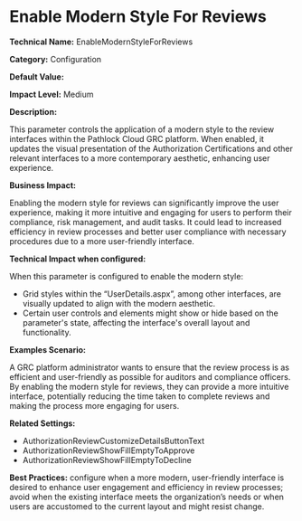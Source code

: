 # Enable Modern Style For Reviews

**Technical Name:** EnableModernStyleForReviews

**Category:** Configuration

**Default Value:** <Not specified in provided code references>

**Impact Level:** Medium

**Description:**

This parameter controls the application of a modern style to the review interfaces within the Pathlock Cloud GRC platform. When enabled, it updates the visual presentation of the Authorization Certifications and other relevant interfaces to a more contemporary aesthetic, enhancing user experience.

**Business Impact:**

Enabling the modern style for reviews can significantly improve the user experience, making it more intuitive and engaging for users to perform their compliance, risk management, and audit tasks. It could lead to increased efficiency in review processes and better user compliance with necessary procedures due to a more user-friendly interface.

**Technical Impact when configured:**

When this parameter is configured to enable the modern style:
- Grid styles within the “UserDetails.aspx”, among other interfaces, are visually updated to align with the modern aesthetic.
- Certain user controls and elements might show or hide based on the parameter's state, affecting the interface's overall layout and functionality.

**Examples Scenario:**

A GRC platform administrator wants to ensure that the review process is as efficient and user-friendly as possible for auditors and compliance officers. By enabling the modern style for reviews, they can provide a more intuitive interface, potentially reducing the time taken to complete reviews and making the process more engaging for users.

**Related Settings:**

- AuthorizationReviewCustomizeDetailsButtonText
- AuthorizationReviewShowFillEmptyToApprove
- AuthorizationReviewShowFillEmptyToDecline

**Best Practices:** configure when a more modern, user-friendly interface is desired to enhance user engagement and efficiency in review processes; avoid when the existing interface meets the organization’s needs or when users are accustomed to the current layout and might resist change.
